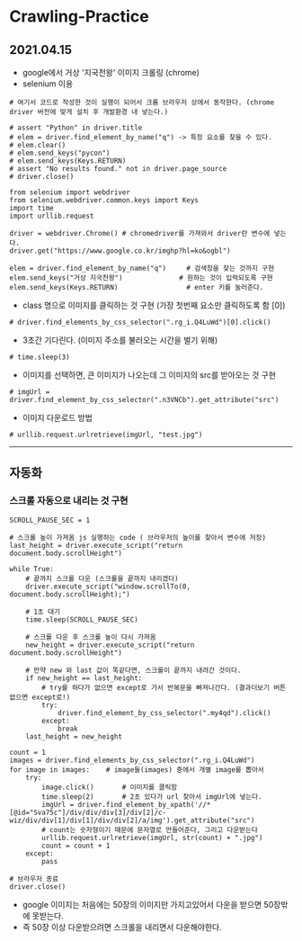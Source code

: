 # Crawling-Practice

## 2021.04.15 

* google에서 거상 '지국천왕' 이미지 크롤링 (chrome)
* selenium 이용

```
# 여기서 코드로 작성한 것이 실행이 되어서 크롬 브라우저 상에서 동작한다. (chrome driver 버전에 맞게 설치 후 개발환경 내 넣는다.)

# assert "Python" in driver.title
# elem = driver.find_element_by_name("q") -> 특정 요소를 찾을 수 있다.
# elem.clear()
# elem.send_keys("pycon")
# elem.send_keys(Keys.RETURN)
# assert "No results found." not in driver.page_source
# driver.close()

from selenium import webdriver
from selenium.webdriver.common.keys import Keys
import time
import urllib.request

driver = webdriver.Chrome() # chromedriver를 가져와서 driver란 변수에 넣는다.
driver.get("https://www.google.co.kr/imghp?hl=ko&ogbl")

elem = driver.find_element_by_name("q")     # 검색창을 찾는 것까지 구현
elem.send_keys("거상 지국천왕")              # 원하는 것이 입력되도록 구현
elem.send_keys(Keys.RETURN)                 # enter 키를 눌러준다.
```
* class 명으로 이미지를 클릭하는 것 구현 (가장 첫번째 요소만 클릭하도록 함 [0])
```
# driver.find_elements_by_css_selector(".rg_i.Q4LuWd")[0].click() 
```
* 3초간 기다린다. (이미지 주소를 불러오는 시간을 벌기 위해)
```
# time.sleep(3)
```
* 이미지를 선택하면, 큰 이미지가 나오는데 그 이미지의 src를 받아오는 것 구현
```
# imgUrl = driver.find_element_by_css_selector(".n3VNCb").get_attribute("src")
```
* 이미지 다운로드 방법
```
# urllib.request.urlretrieve(imgUrl, "test.jpg")
```
-------------------

## 자동화
### 스크롤 자동으로 내리는 것 구현
```
SCROLL_PAUSE_SEC = 1

# 스크롤 높이 가져옴 js 실행하는 code ( 브라우저의 높이를 찾아서 변수에 저장)
last_height = driver.execute_script("return document.body.scrollHeight")

while True:
    # 끝까지 스크롤 다운 (스크롤을 끝까지 내리겠다)
    driver.execute_script("window.scrollTo(0, document.body.scrollHeight);")

    # 1초 대기
    time.sleep(SCROLL_PAUSE_SEC)

    # 스크롤 다운 후 스크롤 높이 다시 가져옴
    new_height = driver.execute_script("return document.body.scrollHeight")

    # 만약 new 와 last 값이 똑같다면, 스크롤이 끝까지 내려간 것이다.
    if new_height == last_height:
        # try를 하다가 없으면 except로 가서 반복문을 빠져나간다. (결과더보기 버튼 없으면 except로!)
        try:
            driver.find_element_by_css_selector(".my4qd").click()
        except:
            break
    last_height = new_height

count = 1
images = driver.find_elements_by_css_selector(".rg_i.Q4LuWd")
for image in images:    # image들(images) 중에서 개별 image를 뽑아서
    try:
        image.click()       # 이미지를 클릭함
        time.sleep(2)       # 2초 있다가 url 찾아서 imgUrl에 넣는다.
        imgUrl = driver.find_element_by_xpath('//*[@id="Sva75c"]/div/div/div[3]/div[2]/c-wiz/div/div[1]/div[1]/div/div[2]/a/img').get_attribute("src")
        # count는 숫자형이기 때문에 문자열로 만들어준다, 그리고 다운받는다
        urllib.request.urlretrieve(imgUrl, str(count) + ".jpg")
        count = count + 1
    except:
        pass

# 브라우저 종료
driver.close()
```
* google 이미지는 처음에는 50장의 이미지만 가지고있어서 다운을 받으면 50장밖에 못받는다.
* 즉 50장 이상 다운받으려면 스크롤을 내리면서 다운해야한다.
